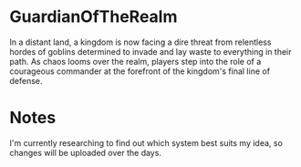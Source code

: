 # GuardianOfTheRealm

In a distant land, a kingdom is now facing a dire threat from relentless hordes of goblins determined to invade and lay waste to everything in their path. As chaos looms over the realm, players step into the role of a courageous commander at the forefront of the kingdom's final line of defense.

# Notes

I'm currently researching to find out which system best suits my idea, so changes will be uploaded over the days.
